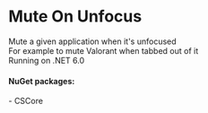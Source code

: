 <h1>Mute On Unfocus</h1>
<p>Mute a given application when it's unfocused <br>
For example to mute Valorant when tabbed out of it <br>
Running on .NET 6.0</p>

<h4>NuGet packages:</h4>
- CSCore
